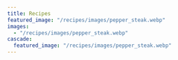 ```yaml
---
title: Recipes
featured_image: "/recipes/images/pepper_steak.webp"
images:
  - "/recipes/images/pepper_steak.webp"
cascade:
  featured_image: "/recipes/images/pepper_steak.webp"
---
```

